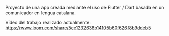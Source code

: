 
Proyecto de una app creada mediante el uso de Flutter / Dart basada en un comunicador en lengua catalana.

Vídeo del trabajo realizado actualmente:
https://www.loom.com/share/5ce1232638b14105b60f626f8b9ddeb5
